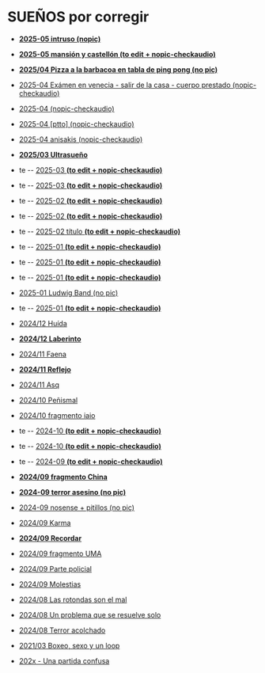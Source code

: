 # SUEÑOS por corregir
 
   - [**2025-05 intruso (nopic)**](./U1-archivo-sueños/2025-05-08_intruso.md)

   - [**2025-05 mansión y castellón (to edit + nopic-checkaudio)**](./U1-archivo-sueños/2025-05-05_mansión-castellón.md)

   - [**2025/04 Pizza a la barbacoa en tabla de ping pong (no pic)**](./U1-archivo-sueños/2025-04-25_Pizza_pinpong_add.md)

   - [2025-04 Exámen en venecia - salir de la casa - cuerpo prestado (nopic-checkaudio)](./U1-archivo-sueños/2025-04-16_3_ex-ven_csev_cuerpo.md)

   - [2025-04 (nopic-checkaudio)](./U1-archivo-sueños/2025-04-15_(nopic-checkaudio).md)

   - [2025-04 [ptto] (nopic-checkaudio)](./U1-archivo-sueños/2025-04-07_[ptto].md)

   - [2025-04 anisakis (nopic-checkaudio)](./U1-archivo-sueños/2025-04-01_anisakis.md)

   - [**2025/03 Ultrasueño**](./U1-archivo-sueños/2025-03-30-Ultrasueño.md)

   - te -- [2025-03 **(to edit + nopic-checkaudio)**](./U1-archivo-sueños/2025-03-29.md)

   - te -- [2025-03 **(to edit + nopic-checkaudio)**](./U1-archivo-sueños/2025-03-14.md)

   - te -- [2025-02 **(to edit + nopic-checkaudio)**](./U1-archivo-sueños/2025-02-13.md)

   - te -- [2025-02 **(to edit + nopic-checkaudio)**](./U1-archivo-sueños/2025-02-09.md)

   - te -- [2025-02 título **(to edit + nopic-checkaudio)**](./U1-archivo-sueños/2025-02-01.md)

   - te -- [2025-01 **(to edit + nopic-checkaudio)**](./U1-archivo-sueños/2025-01-25.md)

   - te -- [2025-01 **(to edit + nopic-checkaudio)**](./U1-archivo-sueños/2025-01-23.md)

   - te -- [2025-01 **(to edit + nopic-checkaudio)**](./U1-archivo-sueños/2025-01-19.md)

   - [2025-01 Ludwig Band (no pic)](./U1-archivo-sueños/2025-01-14_Ludwig_Band.md)

   - te -- [2025-01 **(to edit + nopic-checkaudio)**](./U1-archivo-sueños/2025-01-07.md)

   - [2024/12 Huída](./U1-archivo-sueños/2024-12-09_Huída.md)

   - [**2024/12 Laberinto**](./U1-archivo-sueños/2024-12-02_Laberinto.md)

   - [2024/11 Faena](./U1-archivo-sueños/2024-11-10_Faena.md)

   - [**2024/11 Reflejo**](./U1-archivo-sueños/2024-11-07_Reflejo.md)

   - [2024/11 Asq](./U1-archivo-sueños/2024-11-05_asq.md)

   - [2024/10 Peñismal](./U1-archivo-sueños/2024-10-22_Peñismal.md)

   - [2024/10 fragmento iaio](./U1-archivo-sueños/2024-10-10_fragmento-iaio.md)

   - te -- [2024-10 **(to edit + nopic-checkaudio)**](./U1-archivo-sueños/2024-10-09.md)

   - te -- [2024-10 **(to edit + nopic-checkaudio)**](./U1-archivo-sueños/2024-10-03.md)

   - te -- [2024-09 **(to edit + nopic-checkaudio)**](./U1-archivo-sueños/2024-09-27.md)

   - [**2024/09 fragmento China**](./U1-archivo-sueños/2024-09-23_fragmento_china.md)

   - [**2024-09 terror asesino (no pic)**](./U1-archivo-sueños/2024-09-23_terror_asesino.md)

   - [2024-09 nosense + pitillos (no pic)](./U1-archivo-sueños/2024-09-21_nosense+pitillos.md)

   - [2024/09 Karma](./U1-archivo-sueños/2024-09-20_Karma.md)

   - [**2024/09 Recordar**](./U1-archivo-sueños/2024-09-18_recordar.md)

   - [2024/09 fragmento UMA](./U1-archivo-sueños/2024-09-17_fragmento_UMA.md)

   - [2024/09 Parte policial](./U1-archivo-sueños/2024-09-11_parte_policial.md)
   
   - [2024/09 Molestias](./U1-archivo-sueños/2024-09-07_molestias.md)

   - [2024/08 Las rotondas son el mal](./U1-archivo-sueños/2024-08-29_Las_rotondas_add.md)

   - [2024/08 Un problema que se resuelve solo](./U1-archivo-sueños/2024-08-28_Un_problema_add.md)

   - [2024/08 Terror acolchado](./U1-archivo-sueños/2024-08-27_Terror_acolchado.md)

   - [2021/03 Boxeo, sexo y un loop](./U1-archivo-sueños/2021-03-28_Boxeo_sexo_loop.md)

   - [202x - Una partida confusa](./U1-archivo-sueños/202x_Una_partida_confusa.md)

<!-- # SUEÑOS por revisar el audio

   - [to do U1-As](./U1-archivo-sueños/-to-edit_U1-As.md) -->